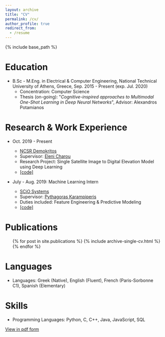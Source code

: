 ```yaml
---
layout: archive
title: "CV"
permalink: /cv/
author_profile: true
redirect_from:
  - /resume
---
```


{% include base_path %}

Education
======
* B.Sc - M.Eng. in Electrical & Computer Engineering, National Technical University of Athens, Greece, Sep. 2015 - Present (exp. Jul. 2020)
  * Concentration: Computer Science
  * Thesis (on-going): "<i>Cognitive-inspired approaches to Multimodal One-Shot Learning in Deep Neural Networks</i>", Advisor: Alexandros Potamianos

Research & Work Experience
======
* Oct. 2019 - Present
  * [NCSR Demokritos](https://www.iit.demokritos.gr/)
  * Supervisor: [Eleni Charou](http://demokritos.academia.edu/elenicharou)
  * Research Project: Single Satellite Image to Digital Elevation Model using Deep Learning
  * [[code]](https://github.com/Panagiotou/ImageToDEM)
  
* July - Aug. 2019: Machine Learning Intern
  * [SCiO Systems](https://scio.systems)
  * Supervisor: [Pythagoras Karampiperis](https://scio.systems/pythagoras/)
  * Duties included: Feature Engineering & Predictive Modeling
  * [[code]](https://github.com/SCiO-systems/india-rice-production-igc)

Publications
======
  <ul>{% for post in site.publications %}
    {% include archive-single-cv.html %}
  {% endfor %}</ul>

Languages
=======
* Languages: Greek (Native), English (Fluent), French (Paris-Sorbonne C1), Spanish (Elementary)

Skills
=======
* Programming Languages: Python, C, C++, Java, JavaScript, SQL

[View in pdf form](https://gchochla.github.io/files/resume.pdf)

